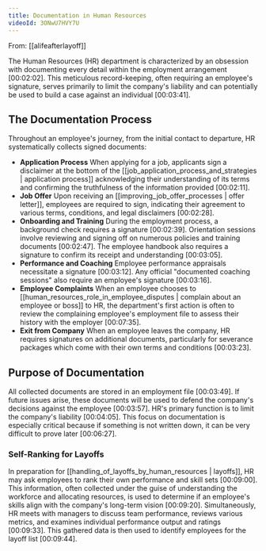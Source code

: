 ```yaml
---
title: Documentation in Human Resources
videoId: 3ONwU7HVY7U
---
```


From: [[alifeafterlayoff]] <br/> 

The Human Resources (HR) department is characterized by an obsession with documenting every detail within the employment arrangement <a class="yt-timestamp" data-t="00:02:02">[00:02:02]</a>. This meticulous record-keeping, often requiring an employee's signature, serves primarily to limit the company's liability and can potentially be used to build a case against an individual <a class="yt-timestamp" data-t="00:03:41">[00:03:41]</a>.

## The Documentation Process

Throughout an employee's journey, from the initial contact to departure, HR systematically collects signed documents:

*   **Application Process** When applying for a job, applicants sign a disclaimer at the bottom of the [[job_application_process_and_strategies | application process]] acknowledging their understanding of its terms and confirming the truthfulness of the information provided <a class="yt-timestamp" data-t="00:02:11">[00:02:11]</a>.
*   **Job Offer** Upon receiving an [[improving_job_offer_processes | offer letter]], employees are required to sign, indicating their agreement to various terms, conditions, and legal disclaimers <a class="yt-timestamp" data-t="00:02:28">[00:02:28]</a>.
*   **Onboarding and Training** During the employment process, a background check requires a signature <a class="yt-timestamp" data-t="00:02:39">[00:02:39]</a>. Orientation sessions involve reviewing and signing off on numerous policies and training documents <a class="yt-timestamp" data-t="00:02:47">[00:02:47]</a>. The employee handbook also requires a signature to confirm its receipt and understanding <a class="yt-timestamp" data-t="00:03:05">[00:03:05]</a>.
*   **Performance and Coaching** Employee performance appraisals necessitate a signature <a class="yt-timestamp" data-t="00:03:12">[00:03:12]</a>. Any official "documented coaching sessions" also require an employee's signature <a class="yt-timestamp" data-t="00:03:16">[00:03:16]</a>.
*   **Employee Complaints** When an employee chooses to [[human_resources_role_in_employee_disputes | complain about an employee or boss]] to HR, the department's first action is often to review the complaining employee's employment file to assess their history with the employer <a class="yt-timestamp" data-t="00:07:35">[00:07:35]</a>.
*   **Exit from Company** When an employee leaves the company, HR requires signatures on additional documents, particularly for severance packages which come with their own terms and conditions <a class="yt-timestamp" data-t="00:03:23">[00:03:23]</a>.

## Purpose of Documentation

All collected documents are stored in an employment file <a class="yt-timestamp" data-t="00:03:49">[00:03:49]</a>. If future issues arise, these documents will be used to defend the company's decisions against the employee <a class="yt-timestamp" data-t="00:03:57">[00:03:57]</a>. HR's primary function is to limit the company's liability <a class="yt-timestamp" data-t="00:04:05">[00:04:05]</a>. This focus on documentation is especially critical because if something is not written down, it can be very difficult to prove later <a class="yt-timestamp" data-t="00:06:27">[00:06:27]</a>.

### Self-Ranking for Layoffs

In preparation for [[handling_of_layoffs_by_human_resources | layoffs]], HR may ask employees to rank their own performance and skill sets <a class="yt-timestamp" data-t="00:09:00">[00:09:00]</a>. This information, often collected under the guise of understanding the workforce and allocating resources, is used to determine if an employee's skills align with the company's long-term vision <a class="yt-timestamp" data-t="00:09:20">[00:09:20]</a>. Simultaneously, HR meets with managers to discuss team performance, reviews various metrics, and examines individual performance output and ratings <a class="yt-timestamp" data-t="00:09:33">[00:09:33]</a>. This gathered data is then used to identify employees for the layoff list <a class="yt-timestamp" data-t="00:09:44">[00:09:44]</a>.